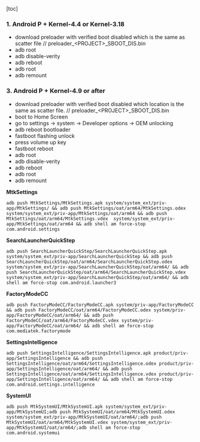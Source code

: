[toc]

### 1. Android P + Kernel-4.4 or Kernel-3.18

+ download preloader with verified boot disabled which is the same as scatter file // preloader\_\<PROJECT>_SBOOT_DIS.bin
+ adb root
+ adb disable-verity
+ adb reboot
+ adb root
+ adb remount

### 3. Android P + Kernel-4.9 or after

+ download preloader with verified boot disabled which location is the same as scatter file. // preloader\_\<PROJECT>_SBOOT_DIS.bin
+ boot to Home Screen
+ go to settings -> system -> Developer options -> OEM unlocking
+ adb reboot bootloader
+ fastboot flashing unlock
+ press volume up key
+ fastboot reboot
+ adb root
+ adb disable-verity
+ adb reboot
+ adb root
+ adb remount

**MtkSettings**

```shell
adb push MtkSettings/MtkSettings.apk system/system_ext/priv-app/MtkSettings/ && adb push MtkSettings/oat/arm64/MtkSettings.odex  system/system_ext/priv-app/MtkSettings/oat/arm64 && adb push MtkSettings/oat/arm64/MtkSettings.vdex  system/system_ext/priv-app/MtkSettings/oat/arm64 && adb shell am force-stop com.android.settings
```

**SearchLauncherQuickStep**

```shell
adb push SearchLauncherQuickStep/SearchLauncherQuickStep.apk system/system_ext/priv-app/SearchLauncherQuickStep && adb push SearchLauncherQuickStep/oat/arm64/SearchLauncherQuickStep.odex system/system_ext/priv-app/SearchLauncherQuickStep/oat/arm64/ && adb push SearchLauncherQuickStep/oat/arm64/SearchLauncherQuickStep.vdex system/system_ext/priv-app/SearchLauncherQuickStep/oat/arm64/ && adb shell am force-stop com.android.launcher3
```

**FactoryModeCC**

```shell
adb push FactoryModeCC/FactoryModeCC.apk system/priv-app/FactoryModeCC && adb push FactoryModeCC/oat/arm64/FactoryModeCC.odex system/priv-app/FactoryModeCC/oat/arm64/ && adb push FactoryModeCC/oat/arm64/FactoryModeCC.vdex system/priv-app/FactoryModeCC/oat/arm64/ && adb shell am force-stop com.mediatek.factorymode
```

**SettingsIntelligence**

```shell
adb push SettingsIntelligence/SettingsIntelligence.apk product/priv-app/SettingsIntelligence && adb push SettingsIntelligence/oat/arm64/SettingsIntelligence.odex product/priv-app/SettingsIntelligence/oat/arm64/ && adb push SettingsIntelligence/oat/arm64/SettingsIntelligence.vdex product/priv-app/SettingsIntelligence/oat/arm64/ && adb shell am force-stop com.android.settings.intelligence
```

**SystemUI**

```shell
adb push MtkSystemUI/MtkSystemUI.apk system/system_ext/priv-app/MtkSystemUI;adb push MtkSystemUI/oat/arm64/MtkSystemUI.odex system/system_ext/priv-app/MtkSystemUI/oat/arm64/;adb push MtkSystemUI/oat/arm64/MtkSystemUI.vdex system/system_ext/priv-app/MtkSystemUI/oat/arm64/;adb shell am force-stop com.android.systemui
```

